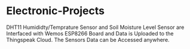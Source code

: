 # Electronic-Projects
DHT11 Humididty/Temprature Sensor and Soil Moisture Level Sensor are Interfaced with Wemos ESP8266 Board and Data is Uploaded to the Thingspeak Cloud.
The Sensors Data can be Accessed anywhere. 
